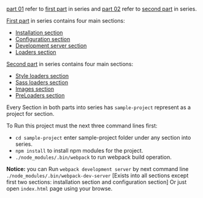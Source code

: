 <!-- Following [Tutsplus: Introduction to Webpack](http://code.tutsplus.com/series/introduction-to-webpack--cms-983) Series which consisting of two parts, -->
[part 01](https://github.com/ahmed-hamdy90/learning-webpack/tree/master/Introduction%20to%20Webpack/part%2001) refer to [first part](http://code.tutsplus.com/tutorials/introduction-to-webpack-part-1--cms-25791) in series and [part 02](https://github.com/ahmed-hamdy90/learning-webpack/tree/master/Introduction%20to%20Webpack/part%2002) refer to [second part](http://code.tutsplus.com/tutorials/introduction-to-webpack-part-2--cms-25911) in series.

[First part](http://code.tutsplus.com/tutorials/introduction-to-webpack-part-1--cms-25791) in series contains four main sections:
 - [Installation section](https://github.com/ahmed-hamdy90/learning-webpack/tree/master/Introduction%20to%20Webpack/part%2001/installation/sample-project)
 - [Configuration section](https://github.com/ahmed-hamdy90/learning-webpack/tree/master/Introduction%20to%20Webpack/part%2001/installation/sample-project)
 - [Development server section](https://github.com/ahmed-hamdy90/learning-webpack/tree/master/Introduction%20to%20Webpack/part%2001/development-server/sample-project)
 - [Loaders section](https://github.com/ahmed-hamdy90/learning-webpack/tree/master/Introduction%20to%20Webpack/part%2001/loaders/sample-project)

[Second part](http://code.tutsplus.com/tutorials/introduction-to-webpack-part-2--cms-25911) in series contains four main sections:
 - [Style loaders section](https://github.com/ahmed-hamdy90/learning-webpack/tree/master/Introduction%20to%20Webpack/part%2002/style-loaders/sample-project)
 - [Sass loaders section](https://github.com/ahmed-hamdy90/learning-webpack/tree/master/Introduction%20to%20Webpack/part%2002/sass-loaders/sample-project)
 - [Images section](https://github.com/ahmed-hamdy90/learning-webpack/tree/master/Introduction%20to%20Webpack/part%2002/images/sample-project)
 - [PreLoaders section](https://github.com/ahmed-hamdy90/learning-webpack/tree/master/Introduction%20to%20Webpack/part%2002/preloaders/sample-project)   


Every Section in both parts into series has `sample-project` represent as a project for section.

To Run this project must the next three command lines first:
  - ```cd sample-project``` enter sample-project folder under any section into series.
  - ```npm install``` to install npm modules for the project.
  - ```./node_modules/.bin/webpack``` to run webpack  build operation.

**Notice:** you can Run `webpack development server` by next command line ```./node_modules/.bin/webpack-dev-server``` [Exists into all sections except first two sections: installation section and configuration section] Or just open ```index.html``` page using your browse.

